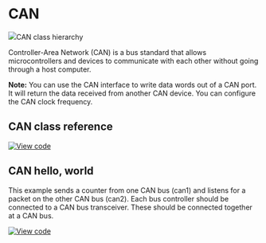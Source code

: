 # CAN

<span class="images">![](https://os.mbed.com/docs/mbed-os/development/mbed-os-api-doxy/classmbed_1_1_c_a_n.png)<span>CAN class hierarchy</span></span>

Controller-Area Network (CAN) is a bus standard that allows microcontrollers and devices to communicate with each other without going through a host computer.

<span class="notes">**Note:** You can use the CAN interface to write data words out of a CAN port. It will return the data received from another CAN device. You can configure the CAN clock frequency.</span>

## CAN class reference

[![View code](https://www.mbed.com/embed/?type=library)](https://os.mbed.com/docs/mbed-os/development/mbed-os-api-doxy/classmbed_1_1_c_a_n.html)

## CAN hello, world

This example sends a counter from one CAN bus (can1) and listens for a packet on the other CAN bus (can2). Each bus controller should be connected to a CAN bus transceiver. These should be connected together at a CAN bus.

[![View code](https://www.mbed.com/embed/?url=https://github.com/ARMmbed/mbed-os-snippet-CAN_ex_1/tree/v6.10)](https://github.com/ARMmbed/mbed-os-snippet-CAN_ex_1/blob/v6.10/main.cpp)
